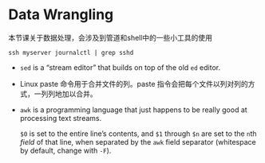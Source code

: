# Data Wrangling

本节课关于数据处理，会涉及到管道和shell中的一些小工具的使用

```shell
ssh myserver journalctl | grep sshd
```

* `sed` is a “stream editor” that builds on top of the old `ed` editor.

* Linux paste 命令用于合并文件的列。paste 指令会把每个文件以列对列的方式，一列列地加以合并。

* `awk` is a programming language that just happens to be really good at processing text streams. 

  `$0` is set to the entire line’s contents, and `$1` through `$n` are set to the `n`th *field* of that line, when separated by the `awk` field separator (whitespace by default, change with `-F`).

